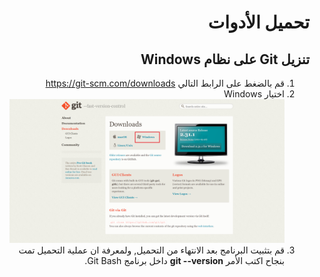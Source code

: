 <div dir="rtl">

# تحميل الأدوات
## تنزيل Git على نظام Windows

1. قم بالضغط على الرابط التالي https://git-scm.com/downloads
2. اختيار Windows <img src="./windows.png" alt="لم يتم تحميل الصورة بالشكل الصحيح"/>
3. قم بتثبيت البرنامج بعد الانتهاء من التحميل,
 ولمعرفة ان عملية التحميل تمت بنجاح اكتب الأمر **git --version** داخل برنامج Git Bash.

</div>
